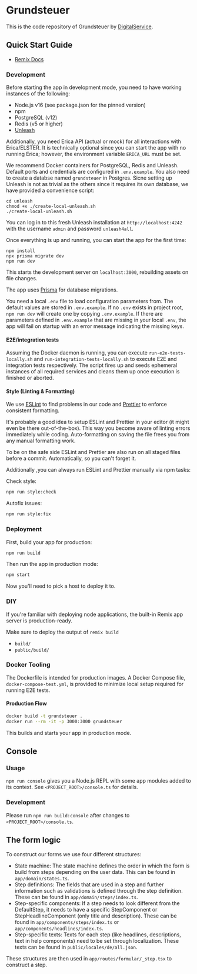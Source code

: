 # Grundsteuer

This is the code repository of Grundsteuer by [DigitalService](https://digitalservice.bund.de).

## Quick Start Guide

- [Remix Docs](https://remix.run/docs)

### Development

Before starting the app in development mode, you need to have working instances of the following:

- Node.js v16 (see package.json for the pinned version)
- npm
- PostgreSQL (v12)
- Redis (v5 or higher)
- [Unleash](https://www.getunleash.io)

Additionally, you need Erica API (actual or mock) for all interactions with Erica/ELSTER. It is technically optional
since you can start the app with no running Erica; however, the environment variable `ERICA_URL` must be set.

We recommend Docker containers for PostgreSQL, Redis and Unleash. Default ports and credentials are configured
in `.env.example`. You also need to create a databse named `grundsteuer` in Postgres. Sicne setting up Unleash is not as
trivial as the others since it requires its own database, we have provided a convenience script:

```shell
cd unleash
chmod +x ./create-local-unleash.sh
./create-local-unleash.sh
```

You can log in to this fresh Unleash installation at `http://localhost:4242` with the username `admin` and
password `unleash4all`.

Once everything is up and running, you can start the app for the first time:

```shell
npm install
npx prisma migrate dev
npm run dev
```

This starts the development server on `localhost:3000`, rebuilding assets on file changes.

The app uses [Prisma](https://www.prisma.io) for database migrations.

You need a local `.env` file to load configuration parameters from. The default values are stored in `.env.example`. If
no `.env` exists in project root, `npm run dev` will create one by copying `.env.example`. If there are parameters
defined in `.env.example` that are missing in your local `.env`, the app will fail on startup with an error message
indicating the missing keys.

#### E2E/integration tests

Assuming the Docker daemon is running, you can execute `run-e2e-tests-locally.sh` and `run-integration-tests-locally.sh`
to execute E2E and integration tests respectively. The script fires up and seeds ephemeral instances of all required
services and cleans them up once execution is finished or aborted.

#### Style (Linting & Formatting)

We use [ESLint](https://eslint.org/docs/user-guide/getting-started) to find problems in our code
and [Prettier](https://prettier.io/docs/en/index.html) to enforce consistent formatting.

It's probably a good idea to setup ESLint and Prettier in your editor (it might even be there out-of-the-box). This way
you become aware of linting errors immediately while coding. Auto-formatting on saving the file frees you from any
manual formatting work.

To be on the safe side ESLint and Prettier are also run on all staged files before a commit. Automatically, so you can't
forget it.

Additionally ,you can always run ESLint and Prettier manually via npm tasks:

Check style:

```sh
npm run style:check
```

Autofix issues:

```sh
npm run style:fix
```

### Deployment

First, build your app for production:

```sh
npm run build
```

Then run the app in production mode:

```sh
npm start
```

Now you'll need to pick a host to deploy it to.

### DIY

If you're familiar with deploying node applications, the built-in Remix app server is production-ready.

Make sure to deploy the output of `remix build`

- `build/`
- `public/build/`

### Docker Tooling

The Dockerfile is intended for production images. A Docker Compose file, `docker-compose-test.yml`, is provided to
minimize local setup required for running E2E tests.

#### Production Flow

```sh
docker build -t grundsteuer .
docker run --rm -it -p 3000:3000 grundsteuer
```

This builds and starts your app in production mode.

## Console

### Usage

`npm run console` gives you a Node.js REPL with some app modules added to its context. See `<PROJECT_ROOT>/console.ts`
for details.

### Development

Please run `npm run build:console` after changes to `<PROJECT_ROOT>/console.ts`.

## The form logic

To construct our forms we use four different structures:

- State machine: The state machine defines the order in which the form is build from steps depending on the user data.
  This can be found in `app/domain/states.ts`.
- Step definitions: The fields that are used in a step and further information such as validations is defined through
  the step definition. These can be found in `app/domain/steps/index.ts`.
- Step-specific components: If a step needs to look different from the DefaultStep, it needs to have a specific
  StepComponent or StepHeadlineComponent (only title and description). These can be found
  in `app/components/steps/index.ts` or `app/components/headlines/index.ts`.
- Step-specific texts: Texts for each step (like headlines, descriptions, text in help components) need to be set
  through localization. These texts can be found in `public/locales/de/all.json`.

These structures are then used in `app/routes/formular/_step.tsx` to construct a step.
